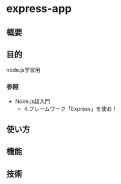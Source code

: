 express-app
===

## 概要


## 目的
node.js学習用

### 参照
- Node.js超入門  
  - 4.フレームワーク「Express」を使お！

## 使い方

## 機能

## 技術

